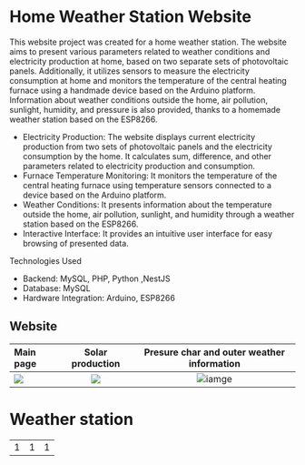 # Home Weather Station Website

This website project was created for a home weather station. The website aims to present various parameters related to weather conditions and electricity production at home, based on two separate sets of photovoltaic panels. Additionally, it utilizes sensors to measure the electricity consumption at home and monitors the temperature of the central heating furnace using a handmade device based on the Arduino platform. Information about weather conditions outside the home, air pollution, sunlight, humidity, and pressure is also provided, thanks to a homemade weather station based on the ESP8266.

* Electricity Production: The website displays current electricity production from two sets of photovoltaic panels and the electricity consumption by the home. It calculates sum, difference, and other parameters related to electricity production and consumption.
* Furnace Temperature Monitoring: It monitors the temperature of the central heating furnace using temperature sensors connected to a device based on the Arduino platform.
* Weather Conditions: It presents information about the temperature outside the home, air pollution, sunlight, and humidity through a weather station based on the ESP8266.
* Interactive Interface: It provides an intuitive user interface for easy browsing of presented data.

Technologies Used

* Backend: MySQL, PHP, Python ,NestJS
* Database: MySQL
* Hardware Integration: Arduino, ESP8266

## Website

| Main page        | Solar production           | Presure char and outer weather information  |
|:------------- |:-------------:|:-----:| 
|![](https://github.com/AlfaGruisPL/StacjaDomowa/blob/master/src/assets/readme/website1.png)|![](https://github.com/AlfaGruisPL/StacjaDomowa/blob/master/src/assets/readme/website2.png)|![iamge](https://github.com/AlfaGruisPL/StacjaDomowa/blob/master/src/assets/readme/website3.png)


# Weather station
 
<table>
<tr>
<td>
1
</td>
<td>
1
</td>
<td>
1
</td>
</tr>
</table>
